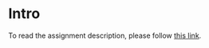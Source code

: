 # Intro

To read the assignment description, please follow [this link](https://projetos.imd.ufrn.br/CG_DIM0451/proj-05-blinn-phong-integrator).
